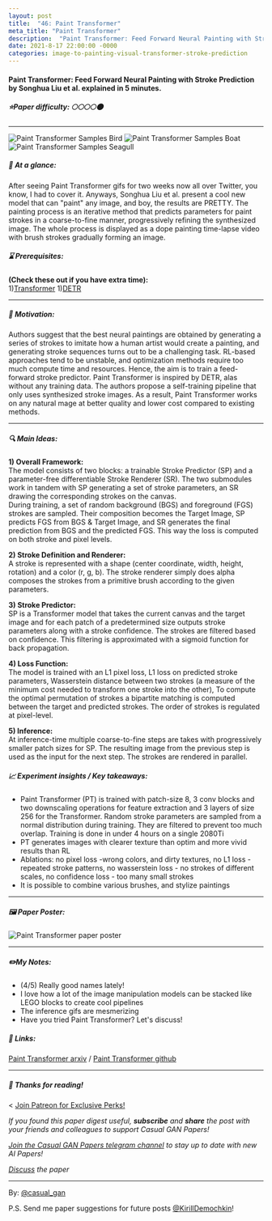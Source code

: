 ```yaml
---
layout: post
title:  "46: Paint Transformer"
meta_title: "Paint Transformer"
description:  "Paint Transformer: Feed Forward Neural Painting with Stroke Prediction by Songhua Liu et al. explained in 5 minutes."
date: 2021-8-17 22:00:00 -0000
categories: image-to-painting-visual-transformer-stroke-prediction
---
```


#### Paint Transformer: Feed Forward Neural Painting with Stroke Prediction by Songhua Liu et al. explained in 5 minutes.

##### ⭐️Paper difficulty: 🌕🌕🌕🌕🌑

***

![Paint Transformer Samples Bird](/assets/images/painttransformer_teaser_1.gif "Paint Transformer teaser bird")
![Paint Transformer Samples Boat](/assets/images/painttransformer_teaser_2.gif "Paint Transformer teaser boat")
![Paint Transformer Samples Seagull](/assets/images/painttransformer_teaser_3.gif "Paint Transformer teaser seagull")

##### 🎯 At a glance:

After seeing Paint Transformer gifs for two weeks now all over Twitter, you know, I had to cover it. Anyways, Songhua Liu et al. present a cool new model that can "paint" any image, and boy, the results are PRETTY. The painting process is an iterative method that predicts parameters for paint strokes in a coarse-to-fine manner, progressively refining the synthesized image. The whole process is displayed as a dope painting time-lapse video with brush strokes gradually forming an image.

##### ⌛️ Prerequisites:

**(Check these out if you have extra time):**  
1)[Transformer](https://arxiv.org/abs/1706.03762)
1)[DETR](https://arxiv.org/abs/2005.12872)

***

##### 🚀 Motivation:

Authors suggest that the best neural paintings are obtained by generating a series of strokes to imitate how a human artist would create a painting, and generating stroke sequences turns out to be a challenging task. RL-based approaches tend to be unstable, and optimization methods require too much compute time and resources. Hence, the aim is to train a feed-forward stroke predictor. Paint Transformer is inspired by DETR, alas without any training data. The authors propose a self-training pipeline that only uses synthesized stroke images. As a result, Paint Transformer works on any natural mage at better quality and lower cost compared to existing methods.

***

##### 🔍 Main Ideas:

**1) Overall Framework:**  
The model consists of two blocks: a trainable Stroke Predictor (SP) and a parameter-free differentiable Stroke Renderer (SR). The two submodules work in tandem with SP generating a set of stroke parameters, an SR drawing the corresponding strokes on the canvas.  
During training, a set of random background (BGS) and foreground (FGS) strokes are sampled. Their composition becomes the Target Image, SP predicts FGS from BGS & Target Image, and SR generates the final prediction from BGS and the predicted FGS. This way the loss is computed on both stroke and pixel levels.

**2) Stroke Definition and Renderer:**  
A stroke is represented with a shape (center coordinate, width, height, rotation) and a color (r, g, b). The stroke renderer simply does alpha composes the strokes from a primitive brush according to the given parameters.

**3) Stroke Predictor:**  
SP is a Transformer model that takes the current canvas and the target image and for each patch of a predetermined size outputs stroke parameters along with a stroke confidence. The strokes are filtered based on confidence. This filtering is approximated with a sigmoid function for back propagation.

**4)  Loss Function:**  
The model is trained with an L1 pixel loss, L1 loss on predicted stroke parameters, Wasserstein distance between two strokes (a measure of the minimum cost needed to transform one stroke into the other), To compute the optimal permutation of strokes a bipartite matching is computed between the target and predicted strokes. The order of strokes is regulated at pixel-level.

**5) Inference:**  
At inference-time multiple coarse-to-fine steps are takes with progressively smaller patch sizes for SP. The resulting image from the previous step is used as the input for the next step. The strokes are rendered in parallel.
  
##### 📈 Experiment insights / Key takeaways:

- Paint Transformer (PT) is trained with patch-size 8, 3 conv blocks and two downscaling operations for feature extraction and 3 layers of size 256 for the Transformer. Random stroke parameters are sampled from a normal distribution during training. They are filtered to prevent too much overlap. Training is done in under 4 hours on a single 2080Ti
- PT generates images with clearer texture than optim and more vivid results than RL
- Ablations: no pixel loss -wrong colors, and dirty textures, no L1 loss - repeated stroke patterns, no wasserstein loss - no strokes of different scales, no confidence loss - too many small strokes
- It is possible to combine various brushes, and stylize paintings

***

##### 🖼️ Paper Poster:

![Paint Transformer paper poster](/assets/images/painttransformer.png "Paint Transformer Paper Poster")

***

##### ✏️My Notes:

- (4/5) Really good names lately!
- I love how a lot of the image manipulation models can be stacked like LEGO blocks to create cool pipelines
- The inference gifs are mesmerizing
- Have you tried Paint Transformer? Let's discuss!

##### 🔗 Links:
[Paint Transformer arxiv](https://arxiv.org/pdf/2108.03798.pdf) / [Paint Transformer github](https://github.com/huage001/painttransformer)

***

##### 👋 Thanks for reading!
<
<a href="https://www.patreon.com/bePatron?u=53448948" data-patreon-widget-type="become-patron-button">Join Patreon for Exclusive Perks!</a><script async src="https://c6.patreon.com/becomePatronButton.bundle.js"></script>

*If you found this paper digest useful, **subscribe** and **share** the post with your friends and colleagues to support Casual GAN Papers!*

*[Join the Casual GAN Papers telegram channel](https://t.me/joinchat/KeutnzlvetRkZGZi) to stay up to date with new AI Papers!*

*[Discuss](https://t.me/casual_gans_chat) the paper*

***

By: [@casual_gan](https://t.me/joinchat/KeutnzlvetRkZGZi)

P.S. Send me paper suggestions for future posts
[@KirillDemochkin](mailto:kdemochkin@gmail.com)!
